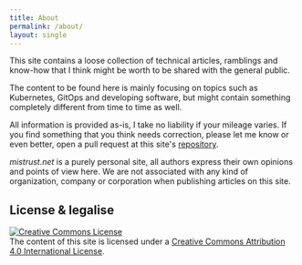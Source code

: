 ```yaml
---
title: About
permalink: /about/
layout: single
---
```

This site contains a loose collection of technical articles, ramblings and
know-how that I think might be worth to be shared with the general public.

The content to be found here is mainly focusing on topics such as Kubernetes,
GitOps and developing software, but might contain something completely
different from time to time as well.

All information is provided as-is, I take no liability if your mileage varies.
If you find something that you think needs correction, please let me know or
even better, open a pull request at this site's
[repository](https://github.com/mistrust-networks/mistrust-web).

*mistrust.net* is a purely personal site, all authors express their own
opinions and points of view here. We are not associated with any kind of
organization, company or corporation when publishing articles on this
site.

## License & legalise

<!-- {% raw %} -->
<a rel="license" href="http://creativecommons.org/licenses/by/4.0/">
<img alt="Creative Commons License" style="border-width:0" src="https://i.creativecommons.org/l/by/4.0/88x31.png" /></a>
<br />The content of this site is licensed under a
<a rel="license" href="http://creativecommons.org/licenses/by/4.0/">Creative Commons Attribution 4.0 International License</a>.
<!-- {% endraw %} -->